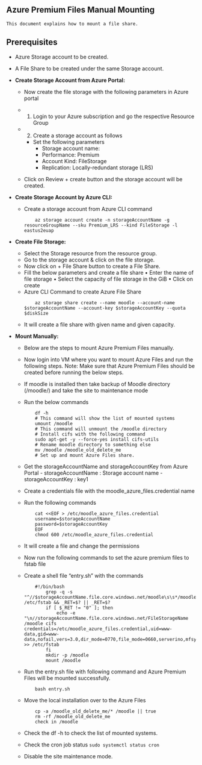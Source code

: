 ## Azure Premium Files Manual Mounting
    This document explains how to mount a file share. 
## Prerequisites
-   Azure Storage account to be created.
-   A File Share to be created under the same Storage account.



-   **Create Storage Account from Azure Portal:**
    -   Now create the file storage with the following parameters in Azure portal 
    -   1.	Login to your Azure subscription and go the respective Resource Group
    -   2.	Create a storage account as follows
        -   Set the following parameters  
            - Storage account name: <storage account name>
            - Performance: Premium
            - Account Kind: FileStorage
            - Replication: Locally-redundant storage (LRS)

    - Click on Review + create button and the storage account will be created.
-   **Create Storage Account by Azure CLI:**
    -   Create a storage account from Azure CLI command
        ```
            az storage account create -n storageAccountName -g resourceGroupName --sku Premium_LRS --kind FileStorage -l eastus2euap
        ```
-   **Create File Storage:**
    -   Select the Storage resource from the resource group.
    -   Go to the storage account & click on the file storage.
    -   Now click on + File Share button to create a File Share.
    -   Fill the below parameters and create a file share
        •	Enter the name of file storage
        •	Select the capacity of file storage in the GiB
        •	Click on create 
    -   Azure CLI Command to create Azure File Share
        ```
            az storage share create --name moodle --account-name $storageAccountName --account-key $storageAccountKey --quota $diskSize
        ```
    -   It will create a file share with given name and given capacity.

-   **Mount Manually:**
    -   Below are the steps to mount Azure Premium Files manually.
    -   Now login into VM where you want to mount Azure Files and run the following steps.
            Note: Make sure that Azure Premium Files should be created before running the below steps.
    -   If moodle is installed then take backup of Moodle directory (/moodle/) and take the site to maintenance mode
    -   Run the below commands
        ``` 
            df -h           
            # This command will show the list of mounted systems
            umount /moodle  
            # This command will unmount the /moodle directory
            # Install cifs with the following command 
            sudo apt-get -y --force-yes install cifs-utils
            # Rename moodle directory to something else
            mv /moodle /moodle_old_delete_me
            # Set up and mount Azure Files share.
        ```
    -   Get the storageAccountName and storageAccountKey from Azure Portal
            -   storageAccountName : Storage account name 
            -   storageAccountKey : key1

    -   Create a credentials file with the moodle_azure_files.credential name
    -   Run the following commands
        ```
            cat <<EOF > /etc/moodle_azure_files.credential
            username=$storageAccountName
            password=$storageAccountKey
            EOF
            chmod 600 /etc/moodle_azure_files.credential
        ```
    -   It will create a file and change the permissions 
    -   Now run the following commands to set the azure premium files to fstab file
    -   Create a shell file “entry.sh” with the commands
        ```
            #!/bin/bash
                grep -q -s "^//$storageAccountName.file.core.windows.net/moodle\s\s*/moodle\s\s*cifs" /etc/fstab && _RET=$? || _RET=$?
                if [ $_RET != "0" ]; then
                    echo -e "\n//storageAccountName.file.core.windows.net/FileStorageName   /moodle cifs    credentials=/etc/moodle_azure_files.credential,uid=www-data,gid=www-data,nofail,vers=3.0,dir_mode=0770,file_mode=0660,serverino,mfsymlinks" >> /etc/fstab
                fi
                mkdir -p /moodle
                mount /moodle
        ```
    -   Run the entry.sh file with following command and Azure Premium Files will be mounted successfully.
        ```
        	bash entry.sh
        ```
    -   Move the local installation over to the Azure Files
        ```
            cp -a /moodle_old_delete_me/* /moodle || true
            rm -rf /moodle_old_delete_me
            check in /moodle
        ```
    -   Check the df -h to check the list of mounted systems.
    -   Check the cron job status 
            ```
                sudo systemctl status cron
            ```
    -   Disable the site maintenance mode.
